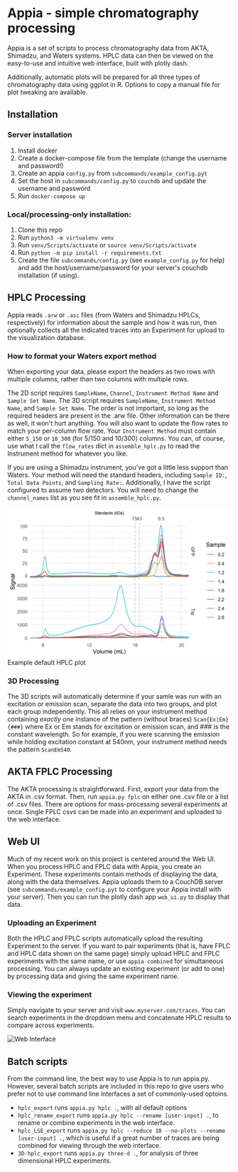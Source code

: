 # Appia - simple chromatography processing
Appia is a set of scripts to process chromatography data from AKTA, Shimadzu, and
Waters systems. HPLC data can then be viewed on the easy-to-use and intuitive
web interface, built with plotly dash.

Additionally, automatic plots will be prepared for all three types of chromatography
data using ggplot in R. Options to copy a manual file for plot tweaking are
available.

## Installation
### Server installation
1. Install docker
2. Create a docker-compose file from the template (change the username and password!)
3. Create an appia `config.py` from `subcommands/example_config.pyt`
4. Set the host in `subcommands/config.py` to `couchdb` and update the username
and password
5. Run `docker-compose up`

### Local/processing-only installation:
1. Clone this repo
2. Run `python3 -m virtualenv venv`
3. Run `venv/Scripts/activate` or `source venv/Scripts/activate`
4. Run `python -m pip install -r requirements.txt`
5. Create the file `subcommands/config.py` (see `example_config.py` for help) and
add the host/username/password for your server's couchdb installation (if using).

## HPLC Processing
Appia reads `.arw` or `.asc` files (from Waters and Shimadzu HPLCs, respectively)
for information about the sample and how it was run, then optionally collects all the indicated
traces into an Experiment for upload to the visualization database.

### How to format your Waters export method
When exporting your data, please export the headers as two rows with multiple columns,
rather than two columns with multiple rows.

The 2D script requires `SampleName`, `Channel`, `Instrument Method Name` and
`Sample Set Name`. The 3D script requires `SampleName`, `Instrument Method
Name`, and `Sample Set Name`. The order is not important, so long as the
required headers are present in the .arw file. Other information can be there as
well, it won't hurt anything. You will also want to update the flow rates to
match your per-column flow rate. Your `Instrument Method` must contain either
`5_150` or `10_300` (for 5/150 and 10/300) columns. You can, of course, use what
I call the `flow_rates` dict in `assemble_hplc.py` to read the Instrument method
for whatever you like.

If you are using a Shimadzu instrument, you've got a little less support than Waters.
Your method will need the standard headers, including `Sample ID:`, `Total Data Points`, and
`Sampling Rate:`. Additionally, I have the script configured to assume two detectors.
You will need to change the `channel_names` list as you see fit in `assemble_hplc.py`.

![Example 2D Trace](HPLC-tests/2d_example_plot.png)
Example default HPLC plot

### 3D Processing
The 3D scripts will automatically determine if your samle was run with an excitation
or emission scan, separate the data into two groups, and plot each group independently.
This all relies on your instrument method containing _exactly one_ instance of the
pattern (without braces) `Scan{Ex|Em}{###}` where Ex or Em stands for excitation or
emission scan, and ### is the constant wavelength. So for example, if you
were scanning the emission while holding excitation constant at 540nm, your
instrument method needs the pattern `ScanEm540`.

## AKTA FPLC Processing
The AKTA processing is straightforward. First, export your data from the AKTA in
.csv format. Then, run `appia.py fplc` on either one .csv file or a list of
.csv files. There are options for mass-processing several experiments at once.
Single FPLC csvs can be made into an experiment and uploaded to the web interface.

## Web UI

Much of my recent work on this project is centered around the Web UI. When you
process HPLC and FPLC data with Appia, you create an Experiment. These experiments
contain methods of displaying the data, along with the data themselves. Appia uploads
them to a CouchDB server (see `subcommands/example_config.pyt` to configure your
Appia install with your server). Then you can run the plotly dash app `web_ui.py`
to display that data.

### Uploading an Experiment
Both the HPLC and FPLC scripts automatically upload the resulting Experiment to
the server. If you want to pair experiments (that is, have FPLC and HPLC data
shown on the same page) simply upload HPLC and FPLC experiments with the same name,
or use `appia combined` for simultaneous processing. You can always update an existing
experiment (or add to one) by processing data and giving the same experiment name.

### Viewing the experiment
Simply navigate to your server and visit `www.myserver.com/traces`. You can search
experiments in the dropdown menu and concatenate HPLC results to compare across
experiments.

![Web Interface](HPLC-tests/web_interface.gif)

## Batch scripts
From the command line, the best way to use Appia is to run appia.py. However,
several batch scripts are included in this repo to give users who prefer not
to use command line interfaces a set of commonly-used optoins.

 * `hplc_export` runs `appia.py hplc .`, with all default options
 * `hplc_rename_export` runs `appia.py hplc --rename [user-input] .`, to rename
or combine experiments in the web interface.
 * `hplc_LSE_export` runs `appia.py hplc --reduce 10 --no-plots --rename [user-input] .`,
which is useful if a great number of traces are being combined
for viewing through the web interface.
 * `3D-hplc_export` runs `appia.py three-d .`, for analysis of three dimensional
HPLC experiments.
